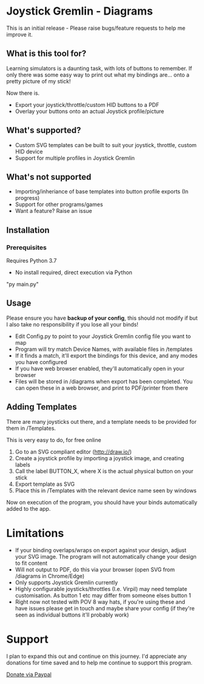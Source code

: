 # Joystick Gremlin - Diagrams

This is an initial release - Please raise bugs/feature requests to help me improve it.

## What is this tool for?

Learning simulators is a daunting task, with lots of buttons to remember. If only there was some easy way to print out what my bindings are... onto a pretty picture of my stick!

Now there is.

- Export your joystick/throttle/custom HID buttons to a PDF
- Overlay your buttons onto an actual Joystick profile/picture

## What's supported?
- Custom SVG templates can be built to suit your joystick, throttle, custom HID device
- Support for multiple profiles in Joystick Gremlin

## What's not supported
- Importing/inheriance of base templates into button profile exports (In progress)
- Support for other programs/games
- Want a feature? Raise an issue

## Installation

### Prerequisites
Requires Python 3.7
- No install required, direct execution via Python

"py main.py"

## Usage

Please ensure you have **backup of your config**, this should not modify if but I also take no responsibility if you lose all your binds!

- Edit Config.py to point to your Joystick Gremlin config file you want to map
- Program will try match Device Names, with available files in /templates
- If it finds a match, it'll export the bindings for this device, and any modes you have configured
- If you have web browser enabled, they'll automatically open in your browser
- Files will be stored in /diagrams when export has been completed. You can open these in a web browser, and print to PDF/printer from there

## Adding Templates
There are many joysticks out there, and a template needs to be provided for them in /Templates.

This is very easy to do, for free online

1. Go to an SVG compliant editor (http://draw.io/)
2. Create a joystick profile by importing a joystick image, and creating labels
3. Call the label BUTTON_X, where X is the actual physical button on your stick
4. Export template as SVG
5. Place this in /Templates with the relevant device name seen by windows

Now on execution of the program, you should have your binds automatically added to the app.

# Limitations
- If your binding overlaps/wraps on export against your design, adjust your SVG image. The program will not automatically change your design to fit content
- Will not output to PDF, do this via your browser (open SVG from /diagrams in Chrome/Edge)
- Only supports Joystick Gremlin currently
- Highly configurable joysticks/throttles (I.e. Virpil) may need template customisation. As button 1 etc may differ from someone elses button 1
- Right now not tested with POV 8 way hats, if you're using these and have issues please get in touch and maybe share your config (if they're seen as individual buttons it'll probably work)

# Support
I plan to expand this out and continue on this journey. I'd appreciate any donations for time saved and to help me continue to support this program.

[Donate via Paypal](https://www.paypal.com/biz/fund?id=XGLYM9Z283CYA)


